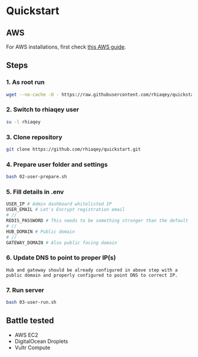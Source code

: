 # Quickstart

## AWS

For AWS installations, first check [this AWS guide](AWS.md).

## Steps

### 1. As root run

```sh
wget --no-cache -O - https://raw.githubusercontent.com/rhiaqey/quickstart/master/01-root-init.sh | bash
```

### 2. Switch to rhiaqey user

```sh
su -l rhiaqey
```

### 3. Clone repository

```sh
git clone https://github.com/rhiaqey/quickstart.git
```

### 4. Prepare user folder and settings

```sh
bash 02-user-prepare.sh
```

### 5. Fill details in .env

```bash
USER_IP # Admin dashboard whitelisted IP 
USER_EMAIL # Let's Encrypt registration email
# //
REDIS_PASSWORD # This needs to be something stronger than the default
# //
HUB_DOMAIN # Public domain 
# //
GATEWAY_DOMAIN # Also public facing domain
```

### 6. Update DNS to point to proper IP(s)

```
Hub and gateway should be already configured in above step with a public domain and properly configured to point DNS to correct IP.
```

### 7. Run server

```sh
bash 03-user-run.sh
```

## Battle tested

* AWS EC2
* DigitalOcean Droplets
* Vultr Compute